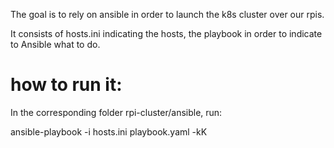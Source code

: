 The goal is to rely on ansible in order to launch the k8s cluster over our rpis.

It consists of hosts.ini indicating the hosts, the playbook in order to indicate to Ansible what to do.

# how to run it:

In the corresponding folder rpi-cluster/ansible, run:

ansible-playbook -i hosts.ini playbook.yaml -kK

